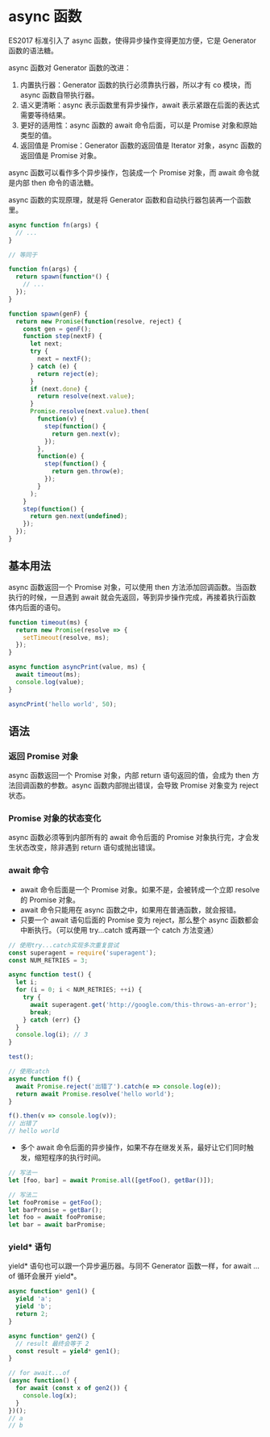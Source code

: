 # async 函数

ES2017 标准引入了 async 函数，使得异步操作变得更加方便，它是 Generator 函数的语法糖。

async 函数对 Generator 函数的改进：

1. 内置执行器：Generator 函数的执行必须靠执行器，所以才有 co 模块，而 async 函数自带执行器。
2. 语义更清晰：async 表示函数里有异步操作，await 表示紧跟在后面的表达式需要等待结果。
3. 更好的适用性：async 函数的 await 命令后面，可以是 Promise 对象和原始类型的值。
4. 返回值是 Promise：Generator 函数的返回值是 Iterator 对象，async 函数的返回值是 Promise 对象。

async 函数可以看作多个异步操作，包装成一个 Promise 对象，而 await 命令就是内部 then 命令的语法糖。

async 函数的实现原理，就是将 Generator 函数和自动执行器包装再一个函数里。

```js
async function fn(args) {
  // ...
}

// 等同于

function fn(args) {
  return spawn(function*() {
    // ...
  });
}

function spawn(genF) {
  return new Promise(function(resolve, reject) {
    const gen = genF();
    function step(nextF) {
      let next;
      try {
        next = nextF();
      } catch (e) {
        return reject(e);
      }
      if (next.done) {
        return resolve(next.value);
      }
      Promise.resolve(next.value).then(
        function(v) {
          step(function() {
            return gen.next(v);
          });
        },
        function(e) {
          step(function() {
            return gen.throw(e);
          });
        }
      );
    }
    step(function() {
      return gen.next(undefined);
    });
  });
}
```

## 基本用法

async 函数返回一个 Promise 对象，可以使用 then 方法添加回调函数。当函数执行的时候，一旦遇到 await 就会先返回，等到异步操作完成，再接着执行函数体内后面的语句。

```js
function timeout(ms) {
  return new Promise(resolve => {
    setTimeout(resolve, ms);
  });
}

async function asyncPrint(value, ms) {
  await timeout(ms);
  console.log(value);
}

asyncPrint('hello world', 50);
```

## 语法

### 返回 Promise 对象

async 函数返回一个 Promise 对象，内部 return 语句返回的值，会成为 then 方法回调函数的参数。async 函数内部抛出错误，会导致 Promise 对象变为 reject 状态。

### Promise 对象的状态变化

async 函数必须等到内部所有的 await 命令后面的 Promise 对象执行完，才会发生状态改变，除非遇到 return 语句或抛出错误。

### await 命令

- await 命令后面是一个 Promise 对象。如果不是，会被转成一个立即 resolve 的 Promise 对象。
- await 命令只能用在 async 函数之中，如果用在普通函数，就会报错。
- 只要一个 await 语句后面的 Promise 变为 reject，那么整个 async 函数都会中断执行。（可以使用 try...catch 或再跟一个 catch 方法变通）

```js
// 使用try...catch实现多次重复尝试
const superagent = require('superagent');
const NUM_RETRIES = 3;

async function test() {
  let i;
  for (i = 0; i < NUM_RETRIES; ++i) {
    try {
      await superagent.get('http://google.com/this-throws-an-error');
      break;
    } catch (err) {}
  }
  console.log(i); // 3
}

test();

// 使用catch
async function f() {
  await Promise.reject('出错了').catch(e => console.log(e));
  return await Promise.resolve('hello world');
}

f().then(v => console.log(v));
// 出错了
// hello world
```

- 多个 await 命令后面的异步操作，如果不存在继发关系，最好让它们同时触发，缩短程序的执行时间。

```js
// 写法一
let [foo, bar] = await Promise.all([getFoo(), getBar()]);

// 写法二
let fooPromise = getFoo();
let barPromise = getBar();
let foo = await fooPromise;
let bar = await barPromise;
```

### yield\* 语句

yield\* 语句也可以跟一个异步遍历器。与同不 Generator 函数一样，for await ... of 循环会展开 yield\*。

```js
async function* gen1() {
  yield 'a';
  yield 'b';
  return 2;
}

async function* gen2() {
  // result 最终会等于 2
  const result = yield* gen1();
}

// for await...of
(async function() {
  for await (const x of gen2()) {
    console.log(x);
  }
})();
// a
// b
```
